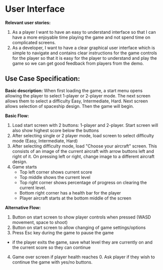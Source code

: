 # User Interface 

**Relevant user stories:**
1. As a player I want to have an easy to understand interface so that I can have a more
enjoyable time playing the game and not spend time on complicated screens.
2. As a developer, I want to have a clear graphical user interface which is simple to navigate
and contains clear instructions for the game controls for the player so that it is easy for 
the player to understand and play the game so we can get good feedback from players from the demo.

## Use Case Specification:

**Basic description:**
When first loading the game, a start menu opens allowing the player to select 1-player or 2-player mode.
The next screen allows them to select a difficulty Easy, Intermediate, Hard. Next screen allows selection 
of spaceship design. Then the game will begin. 

**Basic Flow:**
1. Load start screen with 2 buttons: 1-player and 2-player. Start screen will also show 
highest score below the buttons
2. After selecting single or 2 player mode, load screen to select difficulty mode 
(Easy, Intermediate, Hard)
3. After selecting difficulty mode, load "Choose your aircraft" screen. This consists of 
an image of the current aircraft with arrow buttons left and right of it. On pressing left 
or right, change image to a different aircraft design. 
4. Game starts
   - Top left corner shows current score
   - Top middle shows the current level
   - Top right corner shows percentage of progress on clearing the current level.
   - Bottom right corner has a health bar for the player
   - Player aircraft starts at the bottom middle of the screen 

**Alternative Flow:**
1. Button on start screen to show player controls when pressed (WASD movement, space to shoot)
2. Button on start screen to allow changing of game settings/options
3. Press Esc key during the game to pause the game
  - if the player exits the game, save what level they are currently on and the current score
   so they can continue
4. Game over screen if player health reaches 0. Ask player if they wish to continue the game with 
   yes/no buttons.
